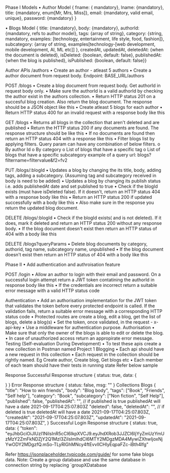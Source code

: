 Phase I
Models
• Author Model
{ fname: { mandatory}, lname: {mandatory}, title: {mandatory, enum[Mr, Mrs, Miss]}, email: {mandatory, valid email, unique}, password: {mandatory} }

• Blogs Model
{ title: {mandatory}, body: {mandatory}, authorId: {mandatory, refs to author model}, tags: {array of string}, category: {string, mandatory, examples: [technology, entertainment, life style, food, fashion]}, subcategory: {array of string, examples[technology-[web development, mobile development, AI, ML etc]] }, createdAt, updatedAt, deletedAt: {when the document is deleted}, isDeleted: {boolean, default: false}, publishedAt: {when the blog is published}, isPublished: {boolean, default: false}}

Author APIs /authors
• Create an author - atleast 5 authors
• Create a author document from request body. Endpoint: BASE_URL/authors

POST /blogs
• Create a blog document from request body. Get authorId in request body only.
• Make sure the authorId is a valid authorId by checking the author exist in the authors collection.
• Return HTTP status 201 on a succesful blog creation. Also return the blog document. The response should be a JSON object like this
• Create atleast 5 blogs for each author
• Return HTTP status 400 for an invalid request with a response body like this

GET /blogs
• Returns all blogs in the collection that aren't deleted and are published
• Return the HTTP status 200 if any documents are found. The response structure should be like this
• If no documents are found then return an HTTP status 404 with a response like this
• Filter blogs list by applying filters. Query param can have any combination of below filters.
o By author Id
o By category
o List of blogs that have a specific tag
o List of blogs that have a specific subcategory example of a query url: blogs?filtername=filtervalue&f2=fv2

PUT /blogs/:blogId
• Updates a blog by changing the its title, body, adding tags, adding a subcategory. (Assuming tag and subcategory received in body is need to be added)
• Updates a blog by changing its publish status i.e. adds publishedAt date and set published to true
• Check if the blogId exists (must have isDeleted false). If it doesn't, return an HTTP status 404 with a response body like this
• Return an HTTP status 200 if updated successfully with a body like this
• Also make sure in the response you return the updated blog document.

DELETE /blogs/:blogId
• Check if the blogId exists( and is not deleted). If it does, mark it deleted and return an HTTP status 200 without any response body.
• If the blog document doesn't exist then return an HTTP status of 404 with a body like this

DELETE /blogs?queryParams
• Delete blog documents by category, authorid, tag name, subcategory name, unpublished
• If the blog document doesn't exist then return an HTTP status of 404 with a body like this

Phase II
• Add authentication and authroisation feature

POST /login
• Allow an author to login with their email and password. On a successful login attempt return a JWT token contatining the authorId in response body like this
• If the credentials are incorrect return a suitable error message with a valid HTTP status code

Authentication
• Add an authorisation implementation for the JWT token that validates the token before every protected endpoint is called. If the validation fails, return a suitable error message with a corresponding HTTP status code
• Protected routes are create a blog, edit a blog, get the list of blogs, delete a blog(s)
• Set the token, once validated, in the request - x-api-key
• Use a middleware for authentication purpose.
Authorisation
• Make sure that only the owner of the blogs is able to edit or delete the blog.
• In case of unauthorized access return an appropirate error message.
Testing (Self-evaluation During Development)
• To test these apis create a new collection in Postman named Project 1 Blogging
• Each api should have a new request in this collection
• Each request in the collection should be rightly named. Eg Create author, Create blog, Get blogs etc
• Each member of each team should have their tests in running state
Refer below sample

Response
Successful Response structure
{
status: true,
data: {

}
}
Error Response structure
{
status: false,
msg: ""
}
Collections
Blogs
{
"title": "How to win friends",
"body": "Blog body",
"tags": ["Book", "Friends", "Self help"],
"category": "Book",
"subcategory": ["Non fiction", "Self Help"],
"published": false,
"publishedAt": "", // if published is true publishedAt will have a date 2021-09-17T04:25:07.803Z
"deleted": false,
"deletedAt": "", // if deleted is true deletedAt will have a date 2021-09-17T04:25:07.803Z,
"createdAt": "2021-09-17T04:25:07.803Z",
"updatedAt": "2021-09-17T04:25:07.803Z",
}
Successful Login Response structure
{
status: true,
data: {
"token": "eyJhbGciOiJIUzI1NiIsInR5cCI6IkpXVCJ9.eyJhdXRob3JJZCI6IjYyZmUzYmUzMzY2ZmFkNDZjY2Q1MzI3ZiIsImlhdCI6MTY2MDgzMDA4MywiZXhwIjoxNjYwODY2MDgzfQ.mSo-TLyRlGhMNcy4ftEvvIlCHlyEqpaFZc-iBth4lfg"


Refer https://jsonplaceholder.typicode.com/guide/ for some fake blogs data.
Note: Create a group database and use the same database in connection string by replacing `groupXDatabase


